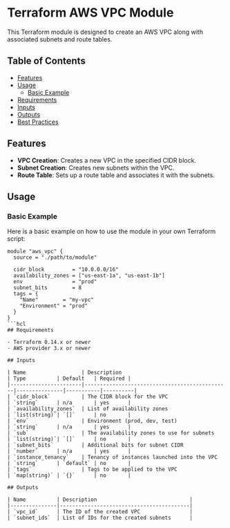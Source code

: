 # Terraform AWS VPC Module

This Terraform module is designed to create an AWS VPC along with associated subnets and route tables.

## Table of Contents

- [Features](#features)
- [Usage](#usage)
  - [Basic Example](#basic-example)
- [Requirements](#requirements)
- [Inputs](#inputs)
- [Outputs](#outputs)
- [Best Practices](#best-practices)

## Features

- **VPC Creation**: Creates a new VPC in the specified CIDR block.
- **Subnet Creation**: Creates new subnets within the VPC.
- **Route Table**: Sets up a route table and associates it with the subnets.

## Usage

### Basic Example

Here is a basic example on how to use the module in your own Terraform script:

```hcl
module "aws_vpc" {
  source = "./path/to/module"

  cidr_block         = "10.0.0.0/16"
  availability_zones = ["us-east-1a", "us-east-1b"]
  env                = "prod"
  subnet_bits        = 8
  tags = {
    "Name"        = "my-vpc"
    "Environment" = "prod"
  }
}
```hcl
## Requirements

- Terraform 0.14.x or newer
- AWS provider 3.x or newer

## Inputs

| Name                  | Description                                   | Type          | Default   | Required |
|-----------------------|-----------------------------------------------|---------------|-----------|----------|
| `cidr_block`          | The CIDR block for the VPC                    | `string`      | n/a       | yes      |
| `availability_zones`  | List of availability zones                    | `list(string)`| `[]`      | no       |
| `env`                 | Environment (prod, dev, test)                 | `string`      | n/a       | yes      |
| `sub`                 | The availability zones to use for subnets     | `list(string)`| `[]`      | no       |
| `subnet_bits`         | Additional bits for subnet CIDR               | `number`      | n/a       | yes      |
| `instance_tenancy`    | Tenancy of instances launched into the VPC    | `string`      | `default` | no       |
| `tags`                | Tags to be applied to the VPC                 | `map(string)` | `{}`      | no       |

## Outputs

| Name          | Description                              |
|---------------|------------------------------------------|
| `vpc_id`      | The ID of the created VPC                |
| `subnet_ids`  | List of IDs for the created subnets      |

